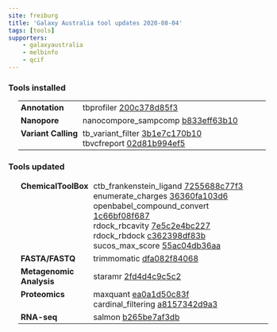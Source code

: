 ```yaml
---
site: freiburg
title: 'Galaxy Australia tool updates 2020-08-04'
tags: [tools]
supporters:
    - galaxyaustralia
    - melbinfo
    - qcif
---
```



<style>
  table {
    width: 100%;
    margin: 10px 20px;
  }
  table th {
    display: none;
  }
  td {
    padding: 3px 5px;
  }
  tr td:nth-child(1) {
    vertical-align: top;
    width: 25%;
  }
</style>

### Tools installed

| Section | Tool |
|---------|-----|
| **Annotation** | tbprofiler [200c378d85f3](https://toolshed.g2.bx.psu.edu/view/iuc/tbprofiler/200c378d85f3) |
| **Nanopore** | nanocompore_sampcomp [b833eff63b10](https://toolshed.g2.bx.psu.edu/view/iuc/nanocompore_sampcomp/b833eff63b10) |
| **Variant Calling** | tb_variant_filter [3b1e7c170b10](https://toolshed.g2.bx.psu.edu/view/iuc/tb_variant_filter/3b1e7c170b10)<br/>tbvcfreport [02d81b994ef5](https://toolshed.g2.bx.psu.edu/view/iuc/tbvcfreport/02d81b994ef5) |

### Tools updated

| Section | Tool |
|---------|-----|
| **ChemicalToolBox** | ctb_frankenstein_ligand [7255688c77f3](https://toolshed.g2.bx.psu.edu/view/bgruening/ctb_frankenstein_ligand/7255688c77f3)<br/>enumerate_charges [36360fa103d6](https://toolshed.g2.bx.psu.edu/view/bgruening/enumerate_charges/36360fa103d6)<br/>openbabel_compound_convert [1c66bf08f687](https://toolshed.g2.bx.psu.edu/view/bgruening/openbabel_compound_convert/1c66bf08f687)<br/>rdock_rbcavity [7e5c2e4bc227](https://toolshed.g2.bx.psu.edu/view/bgruening/rdock_rbcavity/7e5c2e4bc227)<br/>rdock_rbdock [c362398df83b](https://toolshed.g2.bx.psu.edu/view/bgruening/rdock_rbdock/c362398df83b)<br/>sucos_max_score [55ac04db36aa](https://toolshed.g2.bx.psu.edu/view/bgruening/sucos_max_score/55ac04db36aa) |
| **FASTA/FASTQ** | trimmomatic [dfa082f84068](https://toolshed.g2.bx.psu.edu/view/pjbriggs/trimmomatic/dfa082f84068) |
| **Metagenomic Analysis** | staramr [2fd4d4c9c5c2](https://toolshed.g2.bx.psu.edu/view/nml/staramr/2fd4d4c9c5c2) |
| **Proteomics** | maxquant [ea0a1d50c83f](https://toolshed.g2.bx.psu.edu/view/galaxyp/maxquant/ea0a1d50c83f)<br/>cardinal_filtering [a8157342d9a3](https://toolshed.g2.bx.psu.edu/view/galaxyp/cardinal_filtering/a8157342d9a3) |
| **RNA-seq** | salmon [b265be7af3db](https://toolshed.g2.bx.psu.edu/view/bgruening/salmon/b265be7af3db) |
